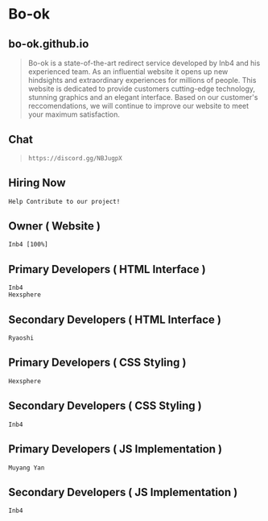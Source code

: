 # Bo-ok 
## bo-ok.github.io

> Bo-ok is a state-of-the-art redirect service developed by Inb4 and his experienced team. As an influential website it opens up new hindsights and extraordinary experiences for millions of people. This website is dedicated to provide customers cutting-edge technology, stunning graphics and an elegant interface. Based on our customer's reccomendations, we will continue to improve our website to meet your maximum satisfaction.

## Chat
>`
https://discord.gg/NBJugpX
`
## Hiring Now
```
Help Contribute to our project!
```
## Owner ( Website )
```
Inb4 [100%]
```
## Primary Developers ( HTML Interface )
```
Inb4
Hexsphere
```
## Secondary Developers ( HTML Interface )
```
Ryaoshi
```
## Primary Developers ( CSS Styling )
```
Hexsphere
```
## Secondary Developers ( CSS Styling )
```
Inb4
```

## Primary Developers ( JS Implementation )
```
Muyang Yan
```
## Secondary Developers ( JS Implementation )
```
Inb4
```

